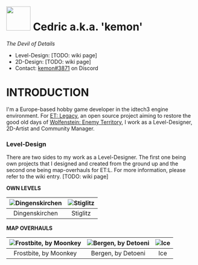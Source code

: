 <img src="https://github.com/realkemon/home/blob/master/gfx/avatar.png" width="64"/> Cedric a.k.a. 'kemon'
==========

*The Devil of Details*

* Level-Design: [TODO: wiki page]
* 2D-Design: [TODO: wiki page]
* Contact: [kemon#3871](https://discordapp.com/invite/UBAZFys) on Discord


INTRODUCTION
============

I'm a Europe-based hobby game developer in the idtech3 engine environment. For [ET: Legacy](https://github.com/etlegacy), an open source project aiming to restore the good old days of [Wolfenstein: Enemy Territory](https://github.com/id-Software/Enemy-Territory), I work as a Level-Designer, 2D-Artist and Community Manager.

### Level-Design

There are two sides to my work as a Level-Designer. The first one being own projects that I designed and created from the ground up and the second one being map-overhauls for ET:L. For more information, please refer to the wiki entry. [TODO: wiki page]

**OWN LEVELS**

![Dingenskirchen](https://github.com/realkemon/home/blob/master/maps/dingenskirchen.png) | ![Stiglitz](https://github.com/realkemon/home/blob/master/maps/stiglitz.png)
:---:|:---:
Dingenskirchen | Stiglitz

**MAP OVERHAULS**

![Frostbite, by Moonkey](https://github.com/realkemon/home/blob/master/maps/etl_frostbite.png) | ![Bergen, by Detoeni](https://github.com/realkemon/home/blob/master/maps/etl_bergen.png) | ![Ice](https://github.com/realkemon/home/blob/master/maps/etl_ice.png)
:---:|:---:|:---:
Frostbite, by Moonkey | Bergen, by Detoeni | Ice
